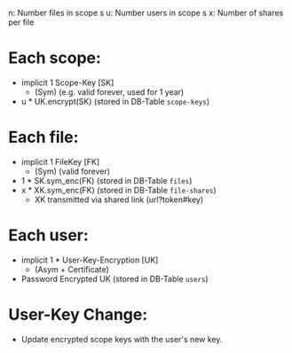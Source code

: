 
n: Number files in scope s
u: Number users in scope s
x: Number of shares per file

# Each scope:
- implicit 1 Scope-Key [SK]
	- (Sym) (e.g. valid forever, used for 1 year)
- u * UK.encrypt(SK)			(stored in DB-Table `scope-keys`)

# Each file:
- implicit 1 FileKey [FK]
	- (Sym) (valid forever)
- 1 * SK.sym_enc(FK)			(stored in DB-Table `files`)
- x * XK.sym_enc(FK)			(stored in DB-Table `file-shares`)
	- XK transmitted via shared link (url?token#key)

# Each user:
- implicit 1 * User-Key-Encryption [UK]
	- (Asym + Certificate)
- Password Encrypted UK 		(stored in DB-Table `users`)

# User-Key Change:
- Update encrypted scope keys with the user's new key.
